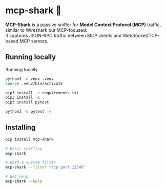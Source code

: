 # mcp-shark 🦈

**MCP-Shark** is a passive sniffer for **Model Context Protocol (MCP)** traffic, similar to Wireshark but MCP-focused.  
It captures JSON-RPC traffic between MCP clients and WebSocket/TCP-based MCP servers.

## Running locally

Running locally

```bash
python3 -m venv .venv
source .venv/bin/activate

pip3 install -r requirements.txt
pip3 install -e .
pip3 install pytest

python3 -m pytest -v
```

## Installing

```bash
pip install mcp-shark

# Basic sniffing
mcp-shark

# With a custom filter
mcp-shark --filter "tcp port 12345"

# Get help
mcp-shark --help
```